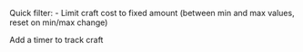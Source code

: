 Quick filter:
    - Limit craft cost to fixed amount (between min and max values, reset on min/max change)

Add a timer to track craft

